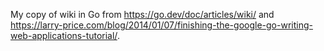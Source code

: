 My copy of wiki in Go from https://go.dev/doc/articles/wiki/ and https://larry-price.com/blog/2014/01/07/finishing-the-google-go-writing-web-applications-tutorial/.
